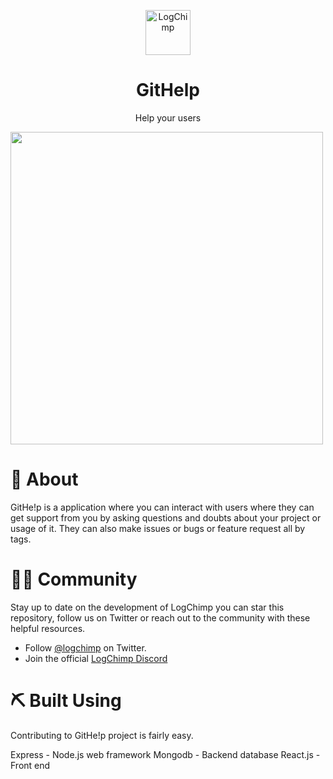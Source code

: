 <p align="center">
    <img src="https://sampathbandla.com/wp-content/uploads/2020/09/logoonly.svg" alt="LogChimp" height="72" />
</p>
<h1 align="center">
  GitHelp
</h1>
<p align="center">
	Help your users
</p>
<img align="center" height="500px" src="https://sampathbandla.com/wp-content/uploads/2020/09/Screenshot-32.png">

<h1>
   🧐 About
</h1>
<p>
	GitHe!p is a application where you can interact with users where they can get support from you by asking questions and doubts about your project or usage of it. They can also make issues or bugs or feature request all by tags.
</p>
<h1>🤝🏻 Community</h1>

Stay up to date on the development of LogChimp you can star this repository, follow us on Twitter or reach out to the community with these helpful resources.

- Follow [@logchimp](https://twitter.com/Githehelp) on Twitter.
- Join the official [LogChimp Discord](https://discord.gg/meMpUMM)
<h1>⛏️ Built Using</h1>
Contributing to GitHe!p project is fairly easy.

Express - Node.js web framework
Mongodb - Backend database
React.js - Front end
